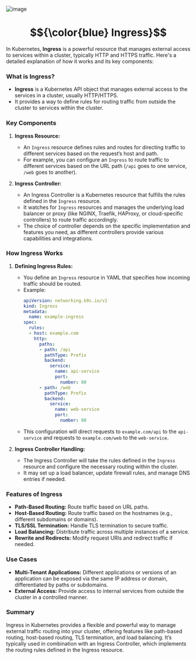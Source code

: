 

![image](https://github.com/user-attachments/assets/6da07273-2a56-47b9-b553-95ab921409c6)












# $${\color{blue} Ingress}$$


In Kubernetes, **Ingress** is a powerful resource that manages external access to services within a cluster, typically HTTP and HTTPS traffic. Here's a detailed explanation of how it works and its key components:

### What is Ingress?

- **Ingress** is a Kubernetes API object that manages external access to the services in a cluster, usually HTTP/HTTPS.
- It provides a way to define rules for routing traffic from outside the cluster to services within the cluster.

### Key Components

1. **Ingress Resource:**
   - An `Ingress` resource defines rules and routes for directing traffic to different services based on the request’s host and path.
   - For example, you can configure an `Ingress` to route traffic to different services based on the URL path (`/api` goes to one service, `/web` goes to another).

2. **Ingress Controller:**
   - An Ingress Controller is a Kubernetes resource that fulfills the rules defined in the `Ingress` resource. 
   - It watches for `Ingress` resources and manages the underlying load balancer or proxy (like NGINX, Traefik, HAProxy, or cloud-specific controllers) to route traffic accordingly.
   - The choice of controller depends on the specific implementation and features you need, as different controllers provide various capabilities and integrations.

### How Ingress Works

1. **Defining Ingress Rules:**
   - You define an `Ingress` resource in YAML that specifies how incoming traffic should be routed.
   - Example:
     ```yaml
     apiVersion: networking.k8s.io/v1
     kind: Ingress
     metadata:
       name: example-ingress
     spec:
       rules:
       - host: example.com
         http:
           paths:
           - path: /api
             pathType: Prefix
             backend:
               service:
                 name: api-service
                 port:
                   number: 80
           - path: /web
             pathType: Prefix
             backend:
               service:
                 name: web-service
                 port:
                   number: 80
     ```
   - This configuration will direct requests to `example.com/api` to the `api-service` and requests to `example.com/web` to the `web-service`.

2. **Ingress Controller Handling:**
   - The Ingress Controller will take the rules defined in the `Ingress` resource and configure the necessary routing within the cluster.
   - It may set up a load balancer, update firewall rules, and manage DNS entries if needed.

### Features of Ingress

- **Path-Based Routing:** Route traffic based on URL paths.
- **Host-Based Routing:** Route traffic based on the hostnames (e.g., different subdomains or domains).
- **TLS/SSL Termination:** Handle TLS termination to secure traffic.
- **Load Balancing:** Distribute traffic across multiple instances of a service.
- **Rewrite and Redirects:** Modify request URIs and redirect traffic if needed.

### Use Cases

- **Multi-Tenant Applications:** Different applications or versions of an application can be exposed via the same IP address or domain, differentiated by paths or subdomains.
- **External Access:** Provide access to internal services from outside the cluster in a controlled manner.

### Summary

Ingress in Kubernetes provides a flexible and powerful way to manage external traffic routing into your cluster, offering features like path-based routing, host-based routing, TLS termination, and load balancing. It’s typically used in combination with an Ingress Controller, which implements the routing rules defined in the Ingress resource.
